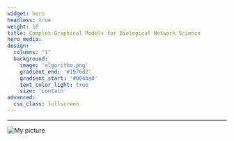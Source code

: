 ```yaml
---
widget: hero
headless: true
weight: 10
title: Complex Graphical Models for Biological Network Science
hero_media: 
design:
  columns: "1"
  background:
    image: 'algorithm.png'
    gradient_end: '#1976d2'
    gradient_start: '#004ba0'
    text_color_light: true
    size: 'contain'
advanced:
  css_class: fullscreen
---
```


---

![My picture](UE_banner.png)
